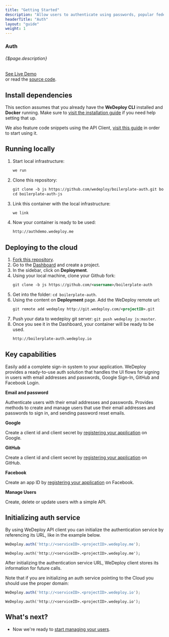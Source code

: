 ```yaml
---
title: "Getting Started"
description: "Allow users to authenticate using passwords, popular federated identity providers like Google, Facebook, GitHub, and more using WeDeploy™ Auth"
headerTitle: "Auth"
layout: "guide"
weight: 1
---
```


### Auth

###### {$page.description}

<div class="guide-btn-cta">
	<a class="btn btn-accent btn-sm" href="http://boilerplate-auth.wedeploy.io" target="_blank">
		<span class="icon-16-external"></span>See Live Demo
	</a>
</div>

<div class="guide-aux-cta">
	or read the <a href="https://github.com/wedeploy/boilerplate-auth/tree/js" target="_blank">source code</a>.
</div>

<article id="1">

## Install dependencies

This section assumes that you already have the **WeDeploy CLI** installed and **Docker** running. Make sure to [visit the installation guide](/docs/intro/using-the-command-line.html) if you need help setting that up.

We also feature code snippets using the API Client, [visit this guide](/docs/intro/using-the-api-client.html) in order to start using it.

</article>

<article id="2">

## Running locally

<ol>
<li>Start local infrastructure:</li>


```xml
we run

```

<li>Clone this repository:</li>

```xml
git clone -b js https://github.com/wedeploy/boilerplate-auth.git boilerplate-auth-js
cd boilerplate-auth-js

```

<li>Link this container with the local infrastructure:</li>

```xml
we link

```

<li>Now your container is ready to be used:</li>


```xml
http://authdemo.wedeploy.me

```
</ol>

</article>

<article id="3">

## Deploying to the cloud

<ol>
<li><a href="https://github.com/wedeploy/boilerplate-auth/fork">Fork this repository</a>.</li>
<li>Go to the <a href="http://dashboard.wedeploy.com">Dashboard</a> and create a project.</li>
<li>In the sidebar, click on <strong>Deployment</strong>.</li>
<li>Using your local machine, clone your Github fork:</li>

```xml
git clone -b js https://github.com/<username>/boilerplate-auth

```

<li>Get into the folder: <code>cd boilerplate-auth</code>.</li>
<li>Using the content on <strong>Deployment</strong> page. Add the WeDeploy remote url:</li>

```xml
git remote add wedeploy http://git.wedeploy.com/<projectID>.git

```
<li>Push your data to wedeploy git server: <code>git push wedeploy js:master</code>.</li>
<li>Once you see it in the Dashboard, your container will be ready to be used.</li>

```xml
http://boilerplate-auth.wedeploy.io

```
</ol>

</article>

<article id="4">

## Key capabilities

Easily add a complete sign-in system to your application. WeDeploy provides a ready-to-use auth solution that handles the UI flows for signing in users with email addresses and passwords, Google Sign-In, GitHub and Facebook Login.


**Email and password**

Authenticate users with their email addresses and passwords. Provides methods to create and manage users that use their email addresses and passwords to sign in, and sending password reset emails.

**Google**

Create a client id and client secret by [registering your application](https://developers.google.com/identity/protocols/OAuth2) on Google.

**GitHub**

Create a client id and client secret by [registering your application](https://github.com/settings/applications/new) on GitHub.

**Facebook**

Create an app ID by [registering your application](https://developers.facebook.com/docs/apps/register) on Facebook.

**Manage Users**

Create, delete or update users with a simple API.

</article>

<article id="5">

## Initializing auth service

By using WeDeploy API client you can initialize the authentication service by referencing its URL, like in the example below.

```javascript
WeDeploy.auth('http://<serviceID>.<projectID>.wedeploy.me');
```

```text/x-swift
WeDeploy.auth('http://<serviceID>.<projectID>.wedeploy.me');
```

After initializing the authentication service URL, WeDeploy client stores its information for future calls.

Note that if you are initializing an auth service pointing to the Cloud you should use the proper domain:

```javascript
WeDeploy.auth('http://<serviceID>.<projectID>.wedeploy.io');
```

```text/x-swift
WeDeploy.auth('http://<serviceID>.<projectID>.wedeploy.io');
```


</article>

## What's next?

* Now we're ready to [start managing your users](/docs/auth/manage-users.html).
